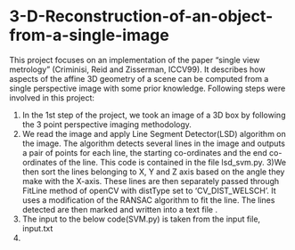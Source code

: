 # 3-D-Reconstruction-of-an-object-from-a-single-image

This project focuses on an implementation of the paper “single view metrology” (Criminisi, Reid and Zisserman, ICCV99). It describes
how aspects of the affine 3D geometry of a scene can be computed from a single perspective image with some prior knowledge. Following steps were involved in this project:
1)	In the 1st step of the project, we took an image of a 3D box by following the 3 point perspective imaging methodology. 
2) We read the image and apply Line Segment Detector(LSD) algorithm on the image. The algorithm detects several lines in the image  and outputs a pair of points for each line, the starting co-ordinates and the end co-ordinates of the line. This code is contained in the file lsd_svm.py. 
3)We then sort the lines belonging to X, Y and Z axis based on the angle they make with the X-axis. These lines are then separately passed through FitLine method of openCV with distType set to ‘CV_DIST_WELSCH’. 
It uses a modification of the RANSAC algorithm to fit the line. The lines detected are then marked and written into a text file .
4) The input to the below code(SVM.py) is taken from the input file, input.txt
5)

     
